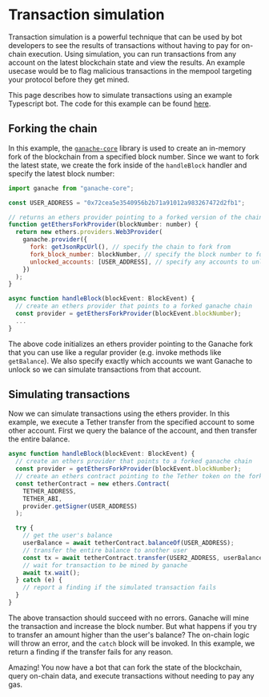 # Transaction simulation

Transaction simulation is a powerful technique that can be used by bot developers to see the results of transactions without having to pay for on-chain execution. Using simulation, you can run transactions from any account on the latest blockchain state and view the results. An example usecase would be to flag malicious transactions in the mempool targeting your protocol before they get mined.

This page describes how to simulate transactions using an example Typescript bot. The code for this example can be found [here](https://github.com/forta-protocol/forta-bot-examples/tree/master/tx-simulation-ts).

## Forking the chain

In this example, the [`ganache-core`](https://www.npmjs.com/package/ganache-core) library is used to create an in-memory fork of the blockchain from a specified block number. Since we want to fork the latest state, we create the fork inside of the `handleBlock` handler and specify the latest block number:

```javascript
import ganache from "ganache-core";

const USER_ADDRESS = "0x72cea5e3540956b2b71a91012a983267472d2fb1";

// returns an ethers provider pointing to a forked version of the chain from the specified block
function getEthersForkProvider(blockNumber: number) {
  return new ethers.providers.Web3Provider(
    ganache.provider({
      fork: getJsonRpcUrl(), // specify the chain to fork from
      fork_block_number: blockNumber, // specify the block number to fork from
      unlocked_accounts: [USER_ADDRESS], // specify any accounts to unlock
    })
  );
}

async function handleBlock(blockEvent: BlockEvent) {
  // create an ethers provider that points to a forked ganache chain
  const provider = getEthersForkProvider(blockEvent.blockNumber);
  ...
}
```

The above code initializes an ethers provider pointing to the Ganache fork that you can use like a regular provider (e.g. invoke methods like `getBalance`). We also specify exactly which accounts we want Ganache to unlock so we can simulate transactions from that account.

## Simulating transactions

Now we can simulate transactions using the ethers provider. In this example, we execute a Tether transfer from the specified account to some other account. First we query the balance of the account, and then transfer the entire balance.

```javascript
async function handleBlock(blockEvent: BlockEvent) {
  // create an ethers provider that points to a forked ganache chain
  const provider = getEthersForkProvider(blockEvent.blockNumber);
  // create an ethers contract pointing to the Tether token on the forked ganache chain
  const tetherContract = new ethers.Contract(
    TETHER_ADDRESS,
    TETHER_ABI,
    provider.getSigner(USER_ADDRESS)
  );

  try {
    // get the user's balance
    userBalance = await tetherContract.balanceOf(USER_ADDRESS);
    // transfer the entire balance to another user
    const tx = await tetherContract.transfer(USER2_ADDRESS, userBalance);
    // wait for transaction to be mined by ganache
    await tx.wait();
  } catch (e) {
    // report a finding if the simulated transaction fails
  }
}
```

The above transaction should succeed with no errors. Ganache will mine the transaction and increase the block number. But what happens if you try to transfer an amount higher than the user's balance? The on-chain logic will throw an error, and the `catch` block will be invoked. In this example, we return a finding if the transfer fails for any reason.

Amazing! You now have a bot that can fork the state of the blockchain, query on-chain data, and execute transactions without needing to pay any gas.
